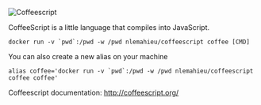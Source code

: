 ![Coffeescript](http://coffeescript.org/documentation/images/logo.png)

CoffeeScript is a little language that compiles into JavaScript.

```
docker run -v `pwd`:/pwd -w /pwd nlemahieu/coffeescript coffee [CMD]
```

You can also create a new alias on your machine

```
alias coffee='docker run -v `pwd`:/pwd -w /pwd nlemahieu/coffeescript coffee coffee'
```

Coffeescript documentation: http://coffeescript.org/